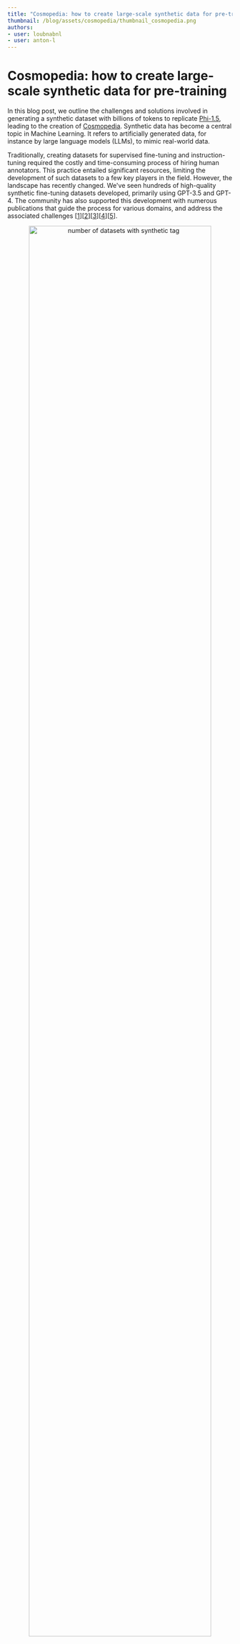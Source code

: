 ```yaml
---
title: "Cosmopedia: how to create large-scale synthetic data for pre-training"
thumbnail: /blog/assets/cosmopedia/thumbnail_cosmopedia.png
authors:
- user: loubnabnl
- user: anton-l
---
```


# Cosmopedia: how to create large-scale synthetic data for pre-training

In this blog post, we outline the challenges and solutions involved in generating a synthetic dataset with billions of tokens to replicate [Phi-1.5](https://arxiv.org/abs/2309.05463), leading to the creation of [Cosmopedia](https://huggingface.co/datasets/HuggingFaceTB/cosmopedia). Synthetic data has become a central topic in Machine Learning.  It refers to artificially generated data, for instance by large language models (LLMs), to mimic real-world data. 

Traditionally, creating datasets for supervised fine-tuning and instruction-tuning required the costly and time-consuming process of hiring human annotators. This practice entailed significant resources, limiting the development of such datasets to a few key players in the field. However, the landscape has recently changed. We've seen hundreds of high-quality synthetic fine-tuning datasets developed, primarily using GPT-3.5 and GPT-4. The community has also supported this development with numerous publications that guide the process for various domains, and address the associated challenges [[1](https://arxiv.org/abs/2305.14233)][[2](https://arxiv.org/abs/2312.02120)][[3](https://arxiv.org/abs/2402.10176)][[4](https://arxiv.org/abs/2304.12244)][[5](https://huggingface.co/blog/synthetic-data-save-costs)].

<p align="center">
 <img src="assets/cosmopedia/data.png" alt="number of datasets with synthetic tag" style="width: 90%; height: auto;"><br>
<em>Figure 1. Datasets on Hugging Face hub with the tag synthetic.</em>
</p>

However, this is not another blog post on generating synthetic instruction-tuning datasets, a subject that the community is already extensively exploring. Our focus is on scaling from a **few thousand** to **millions** of samples that can be used for **pre-training LLMs from scratch**, presenting a unique set of challenges. This blog post is a follow-up to our first introductory blog to the world of synthetic datasets [TODO: add a link to Daniel’s blog].

## Why Cosmopedia?

Microsoft pushed this field with their series of Phi models [[6](https://arxiv.org/abs/2306.11644)][[7](https://arxiv.org/abs/2309.05463)][[8](https://www.microsoft.com/en-us/research/blog/phi-2-the-surprising-power-of-small-language-models/)], which were predominantly trained on synthetic data. They surpassed larger models that were trained much longer on web datasets. [Phi-2](https://huggingface.co/microsoft/phi-2) was downloaded over 617k times in the past month and is among the top 20 most-liked models on the Hugging Face hub.

While the technical reports of the Phi models, such as the [“Textbooks Are All You Need”](https://arxiv.org/abs/2306.11644) paper, shed light on the models’ remarkable performance and creation, they leave out substantial details regarding the curation of their synthetic training datasets. Furthermore, the datasets themselves are not released. This sparks debate among enthusiasts and skeptics alike. Some praise the models' capabilities, while critics argue they may simply be overfitting benchmarks; some of them even label the approach of pre-training models on synthetic data as [« garbage in, garbage out»](https://x.com/Grady_Booch/status/1760042033761378431?s=20). Yet, the idea of having full control over the data generation process and replicating the high-performance of Phi models is intriguing and worth exploring.

This is the motivation for developing [Cosmopedia](https://huggingface.co/datasets/HuggingFaceTB/cosmopedia), which aims to reproduce the training data used for Phi1.5. In this post we share our initial findings and discuss some plans to improve on the current dataset. We delve into the methodology for creating the dataset, offering an in-depth look at the approach to prompt curation and the technical stack. Cosmopedia is fully open: we release the [code](https://github.com/huggingface/cosmopedia) for our end-to-end pipeline, the [dataset](https://huggingface.co/datasets/HuggingFaceTB/cosmopedia), and a 1B model trained on it called [cosmo-1b](https://huggingface.co/HuggingFaceTB/cosmo-1b). This enables the community to reproduce the results and build upon them.

## Behind the scenes of Cosmopedia’s creation

Besides the lack of information about the creation of the Phi datasets, another downside is that they use proprietary models to generate the data. To address these shortcomings, we introduce Cosmopedia, a dataset of synthetic textbooks, blog posts, stories, posts, and WikiHow articles generated by [Mixtral-8x7B-Instruct-v0.1](https://huggingface.co/mistralai/Mixtral-8x7B-Instruct-v0.1). It contains over 30 million files and 25 billion tokens, making it as the largest open synthetic dataset to date.

Heads up: If you are anticipating tales about deploying large-scale generation tasks across hundreds of H100 GPUs, in reality most of the time for Cosmopedia was spent on meticulous prompt engineering.

### Prompts curation

Generating synthetic data might seem straightforward, but maintaining diversity, which is crucial for optimal performance, becomes significantly challenging when scaling up. Therefore, it's essential to curate diverse prompts that cover a wide range of topics and minimize duplicate outputs, as we don’t want to spend compute on generating billions of textbooks only to discard most because they resemble each other closely. Before we launched the generation on hundreds of GPUs, we spent a lot of time iterating on the prompts with tools like HuggingChat. In this section we'll go over the process for creating over 30 million prompts for Cosmopedia, spanning hundreds of topics and achieving less than 1% duplicate content.

Cosmopedia aims to generate a vast quantity of high-quality synthetic data with broad topic coverage. According to the Phi-1.5 [technical report](https://arxiv.org/abs/2309.05463), the authors curated 20,000 topics to produce 20 billion tokens of synthetic textbooks while using samples from web datasets for diversity, stating: 

> We carefully selected 20K topics to seed the generation of this new synthetic data. In our generation prompts, we use samples from web datasets for diversity.
> 

Assuming an average file length of 1000 tokens, this suggests using approximately 20 million distinct prompts. However, the methodology behind combining topics and web samples for increased diversity remains unclear.

We combine two approaches to build Cosmopedia’s prompts: conditioning on curated sources and conditioning on web data. We refer to the source of the data we condition on as “seed data”.

<p align="center">
 <img src="assets/cosmopedia/piecharts.png" alt="piecharts of data sources"  style="width: 90%; height: auto;"><br>
<em>Figure 2. The distribution of data sources for building Cosmopedia prompts (left plot) and the distribution of sources inside the Curated sources category (right plot).</em>
</p>

#### Curated Sources

We use topics from reputable educational sources such as Stanford courses, Khan Academy, OpenStax, and WikiHow. These resources cover many valuable topics for an LLM to learn. For instance, we extracted the outlines of various Stanford courses and constructed prompts that request the model to generate textbooks for individual units within those courses. An example of such a prompt is illustrated in figure 3.

Although this approach yields high-quality content, its main limitation is scalability. We are constrained by the number of resources and the topics available within each source. For example, we can extract only 16,000 unique units from OpenStax and 250,000 from Stanford. Considering our goal of generating 20 billion tokens, we need at least 20 million prompts!

##### Leverage diversity in audience and style

One strategy to increase the variety of generated samples is to leverage the diversity of audience and style: a single topic can be repurposed multiple times by altering the target audience (e.g., young children vs. college students) and the generation style (e.g., academic textbook vs. blog post). However, we discovered that simply modifying the prompt from "Write a detailed course unit for a textbook on 'Why Go To Space?' intended for college students" to "Write a detailed blog post on 'Why Go To Space?'" or "Write a textbook on 'Why Go To Space?' for young children" was insufficient to prevent a high rate of duplicate content. To mitigate this, we emphasized changes in audience and style, providing specific instructions on how the format and content should differ.

Figure 3 illustrates how we adapt a prompt based on the same topic for different audiences.

<p align="center">
 <img src="assets/cosmopedia/textbooks.png" alt="comparison of prompts" style="width: 90%; height: auto;"><br>
<em>Figure 3. Prompts for generating the same textbook for young children vs for professionals and researchers vs for high school students.</em>
</p>

By targeting four different audiences (young children, high school students, college students, researchers) and leveraging three generation styles (textbooks, blog posts, wikiHow articles), we can get up to 12 times the number of prompts. However, we might want to include other topics not covered in these resources, and the small volume of these sources still limits this approach and is very far from the 20+ million prompts we are targeting. That’s when web data comes in handy; what if we were to generate textbooks covering all the web topics? In the next section, we’ll explain how we selected topics and used web data to build millions of prompts.

#### Web data

Using web data to construct prompts proved to be the most scalable, contributing to over 75% of the prompts used in Cosmopedia. We clustered millions of web samples, using a dataset like [RefinedWeb](https://huggingface.co/datasets/tiiuae/falcon-refinedweb), into 145 clusters, and identified the topic of each cluster by providing extracts from 10 random samples and asking Mixtral to find their common topic. More details on this clustering are available in the Technical Stack section.

We inspected the clusters and excluded any deemed of low educational value. Examples of removed content include explicit adult material, celebrity gossip, and obituaries. The full list of the 130 topics retained and those removed can be found [here](https://github.com/huggingface/cosmopedia/blob/dd5cd1f7fcfae255c9cfbe704ba2187965523457/prompts/web_samples/filter_and_classify_clusters.py).

We then built prompts by instructing the model to generate a textbook related to a web sample within the scope of the topic it belongs to based on the clustering. Figure 4 provides an example of a web-based prompt. To enhance diversity and account for any incompleteness in topic labeling, we condition the prompts on the topic only 50% of the time, and change the audience and generation styles, as explained in the previous section. We ultimately built 23 million prompts using this approach. Figure 5 shows the final distribution of seed data, generation formats, and audiences in Cosmopedia.

<p align="center">
 <img src="assets/cosmopedia/web_samples.png" alt="web prompt" style="width: 90%; height: auto;"><br>
<em>Figure 4. Example of a web extract and the associated prompt.</em>
</p>

<p align="center">
 <img src="assets/cosmopedia/histograms.png" alt="histogram" style="width: 90%; height: auto;"><br>
<em>Figure 5. The distribution of seed data, generation format and target audiences in Cosmopedia dataset.</em>
</p>

In addition to random web files, we used samples from AutoMathText, a carefully curated dataset of Mathematical texts with the goal of including more scientific content.

#### Instruction datasets and stories

In our initial assessments of models trained using the generated textbooks, we observed a lack of common sense and fundamental knowledge typical of grade school education. To address this, we created stories incorporating day-to-day knowledge and basic common sense using texts from the UltraChat and OpenHermes2.5 instruction-tuning datasets as seed data for the prompts. These datasets span a broad range of subjects. For instance, from UltraChat, we used the "Questions about the world" subset, which covers 30 meta-concepts about the world. For OpenHermes2.5, another diverse and high-quality instruction-tuning dataset, we omitted sources and categories unsuitable for storytelling, such as glaive-code-assist for programming and camelai for advanced chemistry. Figure 6 shows examples of prompts we used to generate these stories.

<p align="center">
 <img src="assets/cosmopedia/stories.png" alt="stories prompts" style="width: 90%; height: auto;"><br>
<em>Figure 6. Prompts for generating stories from UltraChat and OpenHermes samples for young children vs a general audience vs reddit forums.</em>
</p>

That's the end of our prompt engineering story for building 30+ million diverse prompts that provide content with very few duplicates. The figure below shows the clusters present in Cosmopedia, this distribution resembles the clusters in the web data.

<p align="center">
 <img src="assets/cosmopedia/clusters.png" alt="clusters" style="width: 90%; height: auto;"><br>
<em>Figure 7. The clusters of Cosmopedia, annotated using Mixtral.</em>
</p>


You can use the dataset [viewer](https://huggingface.co/datasets/HuggingFaceTB/cosmopedia/viewer/stanford) to investigate the dataset yourself:

<p align="center">
 <img src="assets/cosmopedia/viewer.png" alt="dataset viewer" style="width: 90%; height: auto;"><br>
 <em>Figure 8. Cosmopedia's dataset viewer.</em>
</p>

### Technical stack

We release all the code used to build Cosmopedia in: [https://github.com/huggingface/cosmopedia](https://github.com/huggingface/cosmopedia)

In this section we'll highlight the technical stack used for text clustering, text generation at scale and for training cosmo-1b model.

#### Topics clustering

We used [text-clustering](https://github.com/huggingface/text-clustering/) repository to implement the topic clustering for the web data used in Cosmopedia prompts. The plot below illustrates the pipeline for finding and labeling the clusters. We additionally asked Mixtral to give the cluster an educational score out of 10 in the labeling step; this helped us in the topics inspection step. You can find a demo of the web clusters and their scores in this [demo](https://huggingface.co/spaces/HuggingFaceTB/inspect_web_clusters).

<p align="center">
 <img src="assets/cosmopedia/text_clustering.png" alt="text-clustering" style="width: 60%; height: auto;"><br>
 <em>Figure 9. The pipleline of text-clustering.</em>
</p>

#### Textbooks generation at scale

We leverage [llm-swarm](https://github.com/huggingface/llm-swarm) library to generate 25 billion tokens of synthetic content using  [Mixtral-8x7B-Instruct-v0.1](https://huggingface.co/mistralai/Mixtral-8x7B-Instruct-v0.1). This is a tool for scalable synthetic data generation using local LLMs or inference endpoints on the Hugging Face Hub. It supports [TGI](https://github.com/huggingface/text-generation-inference) and [vLLM](https://github.com/vllm-project/vllm) inference libraries. We deployed Mixtral-8x7B locally on H100 GPUs from the Hugging Face Science cluster with TGI. The total compute time for generating Cosmopedia was over 10k GPU hours.

Here's an example to run generations with Mixtral on 100k Cosmopedia prompts using 2 TGI instances on a Slurm cluster:
```bash
# clone the repo and follow installation requirements 
cd llm-swarm
python ./examples/textbooks/generate_synthetic_textbooks.py \
    --model mistralai/Mixtral-8x7B-Instruct-v0.1 \
    --instances 2 \
    --prompts_dataset "HuggingFaceTB/cosmopedia-100k" \
    --prompt_column prompt \
    --max_samples -1 \
    --checkpoint_path "./tests_data" \
    --repo_id "HuggingFaceTB/generations_cosmopedia_100k" \
    --checkpoint_interval 500
```

You can even track the generations with `wandb` to monitor the throughput and number of generated tokens.
<p align="center">
 <img src="assets/cosmopedia/wandb.png" alt="text-clustering" style="width: 60%; height: auto;"><br>
 <em>Figure 10. Wandb plots for an llm-swarm run.</em>
</p>

**Note:**
We used HuggingChat for the initial iterations on the prompts. Then, we ran each prompt on a few hundred samples using `llm-swarm` to spot unusual patterns. For instance, the model used very similar introductory phrases for textbooks and frequently began stories with the same phrases, like "Once upon a time" and "The sun hung low in the sky". Explicitly asking the model to avoid these introductory statements and to be creative fixed the issue; they were still used but less frequently.

#### Benchmark decontamination

Given How we generate synthetic data, there is a possibility of benchmark contamination within the seed samples or the model's training data. To address this, we implement a decontamination pipeline to ensure our dataset is free of any samples from the test benchmarks.

Similar to Phi-1, we identify potentially contaminated samples using a 10-gram overlap. After retrieving the candidates,  we employ `difflib.SequenceMatcher` to compare the dataset sample against the benchmark sample. If the ratio of `len(matched_substrings)` to `len(benchmark_sample)` exceeds 0.5, we discard the sample. This decontamination process is applied across all benchmarks evaluated with the Cosmo-1B model, including MMLU, HellaSwag, PIQA, SIQA, Winogrande, OpenBookQA, ARC-Easy, and ARC-Challenge.

We report the number of contaminated samples removed from each dataset split, as well as the number of unique benchmark samples that they correspond to (in brackets):

<div align="center">
 
| Dataset group | ARC | BoolQ | HellaSwag | PIQA |
| --- | --- | --- | --- | --- |
| web data + stanford + openstax | 49 (16) | 386 (41) | 6 (5) | 5 (3) |
| auto_math_text + khanacademy | 17 (6) | 34 (7) | 1 (1) | 0 (0) |
| stories | 53 (32) | 27 (21) | 3 (3) | 6 (4) |

</div>

We find less than 4 contaminated samples for MMLU, OpenBookQA and WinoGrande.

#### Training stack

We trained a 1B LLM using Llama2 architecure on Cosmopedia to assess its quality: [https://huggingface.co/HuggingFaceTB/cosmo-1b](https://huggingface.co/HuggingFaceTB/cosmo-1b).

We used [datatrove](https://github.com/huggingface/datatrove) library for data deduplication and tokenization, [nanotron](https://github.com/huggingface/nanotron/tree/main) for model training, and [lighteval](https://github.com/huggingface/lighteval-harness) for evaluation.

The model performs better than TinyLlama 1.1B on ARC-easy, ARC-challenge, OpenBookQA, and MMLU and is comparable to Qwen-1.5-1B on ARC-challenge and OpenBookQA. However, we notice some performance gaps compared to Phi-1.5, suggesting a better synthetic generation quality, which can be related to the LLM used for generation, topic coverage, or prompts.

<p align="center">
 <img src="assets/cosmopedia/evals.png" alt="evaluation results" style="width: 60%; height: auto;"><br>
 <em>Figure 10. Evaluation results of Cosmo-1B.</em>
</p>

## Conclusion & next steps

In this blog, we outlined  has our approach for creating Cosmopedia, a large synthetic dataset designed for pre-training models, with the goal of replicating the Phi datasets. We highlighted the significance of meticulously crafting prompts to cover a wide range of topics, ensuring the generation of diverse content. Additionally, we have shared and open-sourced our technical stack, which allows for scaling the generation process across hundreds of GPUs.

However, this is just the initial version of Cosmopedia, and we are actively working on enhancing the quality of the generated content. The accuracy and reliability of the generations largely depends on the model used in the generation.  Specifically, Mixtral may sometimes hallucinate and produce incorrect information, for example when it comes to historical facts or mathematical reasoning within the AutoMathText and KhanAcademy subsets. One strategy to mitigate the issue of hallucinations is the use of retrieval augmented generation (RAG). This involves retrieving information related to the seed sample, for example from Wikipedia, and incorporating it into the context. Hallucination measurement methods could also help assess which topics or domains suffer the most from it [[9]](https://arxiv.org/abs/2303.08896). It would also be interesting to compare Mixtral’s generations to other open models.

The potential for synthetic data is immense, and we are eager to see what the community will build on top of Cosmopedia. 

## References

[1] Ding et al. Enhancing Chat Language Models by Scaling High-quality Instructional Conversations. URL  [https://arxiv.org/abs/2305.14233](https://arxiv.org/abs/2305.14233)

[2] Wei et al. Magicoder: Source Code Is All You Need. URL [https://arxiv.org/abs/2312.02120](https://arxiv.org/abs/2312.02120)

[3] Toshniwal et al. OpenMathInstruct-1: A 1.8 Million Math Instruction Tuning Dataset. URL [https://arxiv.org/abs/2402.10176](https://arxiv.org/abs/2402.10176)

[4] Xu et al. WizardLM: Empowering Large Language Models to Follow Complex Instructions. URL [https://arxiv.org/abs/2304.12244](https://arxiv.org/abs/2304.12244)

[5] Moritz Laurer. Synthetic data: save money, time and carbon with open source. URL [https://huggingface.co/blog/synthetic-data-save-cost](https://huggingface.co/blog/synthetic-data-save-cost)

[6] Gunasekar et al. Textbooks Are All You Need. URL  [https://arxiv.org/abs/2306.11644](https://arxiv.org/abs/2306.11644)

[7] Li et al. Textbooks are all you need ii: phi-1.5 technical report. URL [https://arxiv.org/abs/2309.05463](https://arxiv.org/abs/2309.05463)

[8] Phi-2 blog post. URL [https://www.microsoft.com/en-us/research/blog/phi-2-the-surprising-power-of-small-language-models/](https://www.microsoft.com/en-us/research/blog/phi-2-the-surprising-power-of-small-language-models/)

[9] Manakul, Potsawee and Liusie, Adian and Gales, Mark JF.  Selfcheckgpt: Zero-resource black-box hallucination detection for generative large language models. URL [https://arxiv.org/abs/2303.08896](https://arxiv.org/abs/2303.08896)
